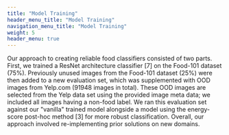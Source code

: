 ```yaml
---
title: "Model Training"
header_menu_title: "Model Training"
navigation_menu_title: "Model Training"
weight: 5
header_menu: true
---
```


Our approach to creating reliable food classifiers consisted of two parts. First, we trained a ResNet architecture classifier [7] on the Food-101 dataset (75%). Previously unused images from the Food-101 dataset (25%) were then added to a new evaluation set, which was supplemented with OOD images from Yelp.com (91948 images in total). These OOD images are selected from the Yelp data set using the provided image meta data; we included all images having a non-food label. We ran this evaluation set against our "vanilla" trained model alongside a model using the energy-score post-hoc method [3] for more robust classification. Overall, our approach involved re-implementing prior solutions on new domains.
